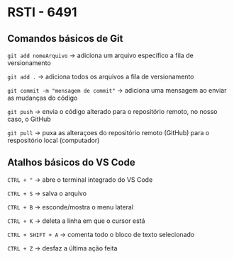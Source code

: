 # RSTI - 6491

## Comandos básicos de Git

`git add nomeArquivo` -> adiciona um arquivo específico a fila de versionamento

`git add .` -> adiciona todos os arquivos a fila de versionamento

`git commit -m "mensagem de commit"` -> adiciona uma mensagem ao enviar as mudanças do código

`git push` -> envia o código alterado para o repositório remoto, no nosso caso, o GitHub

`git pull` -> puxa as alteraçoes do repositório remoto (GitHub) para o respositório local (computador)


## Atalhos básicos do VS Code

`CTRL + "` -> abre o terminal integrado do VS Code

`CTRL + S` -> salva o arquivo

`CTRL + B` -> esconde/mostra o menu lateral

`CTRL + K` -> deleta a linha em que o cursor está

`CTRL + SHIFT + A` -> comenta todo o bloco de texto selecionado

`CTRL + Z` -> desfaz a última ação feita